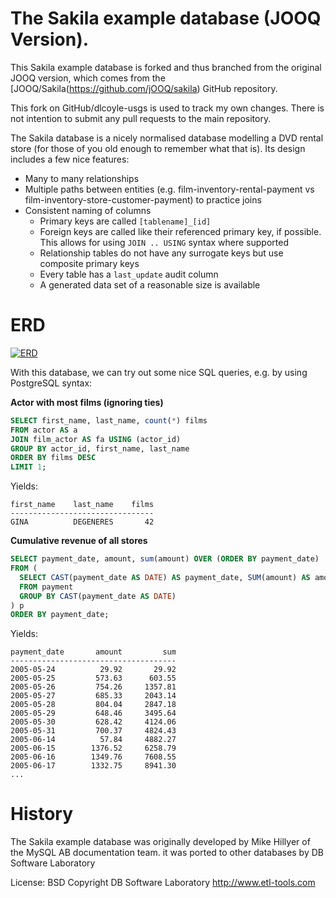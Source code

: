 The Sakila example database (JOOQ Version). 
===========================

This Sakila example database is forked and thus branched from the original JOOQ version, which comes from the [JOOQ/Sakila(https://github.com/jOOQ/sakila) GitHub repository. 

This fork on GitHub/dlcoyle-usgs is used to track my own changes. There is not intention to submit any pull requests to the main repository. 

The Sakila database is a nicely normalised database modelling a DVD rental store (for those of you old enough to remember what that is). Its design includes a few nice features:

- Many to many relationships
- Multiple paths between entities (e.g. film-inventory-rental-payment vs film-inventory-store-customer-payment) to practice joins
- Consistent naming of columns
  - Primary keys are called `[tablename]_[id]`
  - Foreign keys are called like their referenced primary key, if possible. This allows for using `JOIN .. USING` syntax where supported
  - Relationship tables do not have any surrogate keys but use composite primary keys
  - Every table has a `last_update` audit column
  - A generated data set of a reasonable size is available

ERD
===

[![ERD](https://www.jooq.org/img/sakila.png)](https://www.jooq.org/sakila)

With this database, we can try out some nice SQL queries, e.g. by using PostgreSQL syntax:

**Actor with most films (ignoring ties)**

```sql
SELECT first_name, last_name, count(*) films
FROM actor AS a
JOIN film_actor AS fa USING (actor_id)
GROUP BY actor_id, first_name, last_name
ORDER BY films DESC
LIMIT 1;
```

Yields:

```
first_name    last_name    films
--------------------------------
GINA          DEGENERES       42
```

**Cumulative revenue of all stores**

```sql
SELECT payment_date, amount, sum(amount) OVER (ORDER BY payment_date)
FROM (
  SELECT CAST(payment_date AS DATE) AS payment_date, SUM(amount) AS amount
  FROM payment
  GROUP BY CAST(payment_date AS DATE)
) p
ORDER BY payment_date;
```

Yields:

```
payment_date       amount         sum
-------------------------------------
2005-05-24          29.92       29.92
2005-05-25         573.63      603.55
2005-05-26         754.26     1357.81
2005-05-27         685.33     2043.14
2005-05-28         804.04     2847.18
2005-05-29         648.46     3495.64
2005-05-30         628.42     4124.06
2005-05-31         700.37     4824.43
2005-06-14          57.84     4882.27
2005-06-15        1376.52     6258.79
2005-06-16        1349.76     7608.55
2005-06-17        1332.75     8941.30
...
```

History
=======

The Sakila example database was originally developed by Mike Hillyer of the MySQL AB documentation team. it was ported to other databases by DB Software Laboratory 

License: BSD
Copyright DB Software Laboratory
http://www.etl-tools.com
